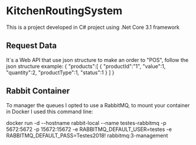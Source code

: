 # KitchenRoutingSystem

This is a project developed in C# project using .Net Core 3.1 framework

## Request Data
It´s a Web API that use json structure to make an order to "POS", follow the json structure example:
{
   "products":[
      {
         "productId":"1",
         "value":1,
         "quantity":2,
         "productType":1,
         "status":1
      }
   ]
}

## Rabbit Container
To manager the queues I opted to use a RabbitMQ, to mount your container in Docker I used this command line:

docker run -d --hostname rabbit-local --name testes-rabbitmq -p 5672:5672 -p 15672:15672 -e RABBITMQ_DEFAULT_USER=testes -e RABBITMQ_DEFAULT_PASS=Testes2018! rabbitmq:3-management



